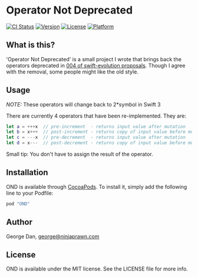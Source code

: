 # Operator Not Deprecated

[![CI Status](http://img.shields.io/travis/Ninjaprawn/OND.svg?style=flat)](https://travis-ci.org/Ninjaprawn/OND)
[![Version](https://img.shields.io/cocoapods/v/OND.svg?style=flat)](http://cocoapods.org/pods/OND)
[![License](https://img.shields.io/cocoapods/l/OND.svg?style=flat)](http://cocoapods.org/pods/OND)
[![Platform](https://img.shields.io/cocoapods/p/OND.svg?style=flat)](http://cocoapods.org/pods/OND)

## What is this? 

'Operator Not Deprecated' is a small project I wrote that brings back the operators deprecated in [004 of swift-evolution proposals](https://github.com/apple/swift-evolution/blob/master/proposals/0004-remove-pre-post-inc-decrement.md). Though I agree with the removal, some people might like the old style.

## Usage

*NOTE:* These operators will change back to 2*symbol in Swift 3

There are currently 4 operators that have been re-implemented. They are:

```swift
let a = +++x  // pre-increment  - returns input value after mutation
let b = x+++  // post-increment - returns copy of input value before mutation
let c = ---x  // pre-decrement  - returns input value after mutation
let d = x---  // post-decrement - returns copy of input value before mutation
```

Small tip: You don't have to assign the result of the operator.

## Installation

OND is available through [CocoaPods](http://cocoapods.org). To install
it, simply add the following line to your Podfile:

```ruby
pod "OND"
```

## Author

George Dan, george@ninjaprawn.com

## License

OND is available under the MIT license. See the LICENSE file for more info.

